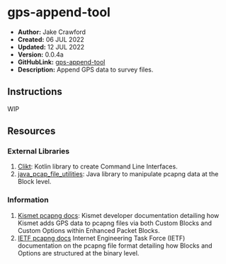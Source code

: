 # gps-append-tool
- **Author:**     Jake Crawford
- **Created:**    06 JUL 2022
- **Updated:**    12 JUL 2022
- **Version:**    0.0.4a
- **GitHubLink:**     [gps-append-tool](https://github.com/00JCIV00/gps-append-tool)
- **Description:**    Append GPS data to survey files.

## Instructions
WIP

## Resources
### External Libraries
1. [Clikt](https://github.com/ajalt/clikt): Kotlin library to create Command Line Interfaces.
2. [java_pcap_file_utilities](https://github.com/SiliconLabs/java_pcap_file_utilities): Java library to manipulate pcapng data at the Block level.  
### Information
1. [Kismet pcapng docs](https://kismetwireless.net/docs/devel/pcapng-gps/): Kismet developer documentation detailing how Kismet adds GPS data to pcapng files via both Custom Blocks and Custom Options within Enhanced Packet Blocks.
2. [IETF pcapng docs](https://www.ietf.org/staging/draft-tuexen-opsawg-pcapng-02.html) Internet Engineering Task Force (IETF) documentation on the pcapng file format detailing how Blocks and Options are structured at the binary level.